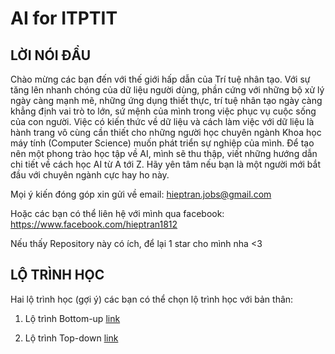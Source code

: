 # AI for ITPTIT

## LỜI NÓI ĐẦU

Chào mừng các bạn đến với thế giới hấp dẫn của Trí tuệ nhân tạo. Với sự tăng lên nhanh chóng của dữ liệu người dùng, phần cứng với những bộ xử lý ngày càng mạnh mẽ, những ứng dụng thiết thực, trí tuệ nhân tạo ngày càng khẳng định vai trò to lớn, sứ mệnh của mình trong việc phục vụ cuộc sống của con người.
Việc có kiến thức về dữ liệu và cách làm việc với dữ liệu là hành trang vô cùng cần thiết cho những người học chuyên ngành Khoa học máy tính (Computer Science) muốn phát triển sự nghiệp của mình. Để tạo nên một phong trào học tập về AI, mình sẽ thu thập, viết những hướng dẫn chi tiết về cách học AI từ A tới Z. Hãy yên tâm nếu bạn là một người mới bắt đầu với chuyên ngành cực hay ho này. 

Mọi ý kiến đóng góp xin gửi về email: hieptran.jobs@gmail.com

Hoặc các bạn có thể liên hệ với mình qua facebook: https://www.facebook.com/hieptran1812

Nếu thấy Repository này có ích, để lại 1 star cho mình nha <3

## LỘ TRÌNH HỌC

Hai lộ trình học (gợi ý) các bạn có thể chọn lộ trình học với bản thân:
1. Lộ trình Bottom-up
[link](https://github.com/hieptran1812/AI-for-ITPTIT/blob/master/L%E1%BB%99%20tr%C3%ACnh%20Bottom-up.md)

2. Lộ trình Top-down
[link](https://github.com/hieptran1812/AI-for-ITPTIT/blob/master/L%E1%BB%99%20tr%C3%ACnh%20Up-down.md)
